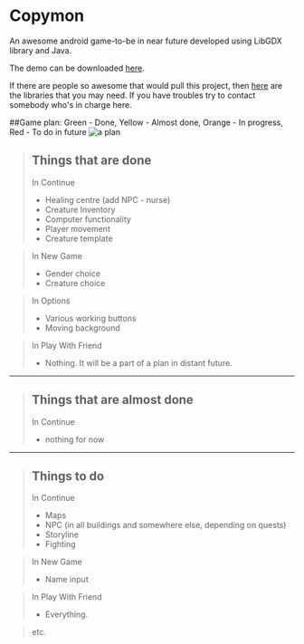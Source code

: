 # Copymon
An awesome android game-to-be in near future developed using LibGDX library and Java.

The demo can be downloaded [here](https://drive.google.com/file/d/0B65kpqnvXRSiQkdtSkMzbWZUUFU/view?usp=sharing).

If there are people so awesome that would pull this project, then [here](https://drive.google.com/file/d/0B65kpqnvXRSiVmZjaHJzVExtNjQ/view?usp=sharing) are the libraries that you may need. If you have troubles try to contact somebody who's in charge here.

##Game plan:
Green - Done, Yellow - Almost done, Orange - In progress, Red - To do in future
![a plan](http://s13.postimg.org/eu8cxxa3r/copyyy_New_Page_3.png)



> Things that are done
> --------------------  
> In Continue
> * Healing centre (add NPC - nurse)
> * Creature Inventory
> * Computer functionality
> * Player movement
> * Creature template

> In New Game
> * Gender choice
> * Creature choice

> In Options
> * Various working buttons
> * Moving background

> In Play With Friend
> * Nothing. It will be a part of a plan in distant future.
 
 ----------
 
> Things that are almost done
> --------------------  
> In Continue
> * nothing for now
 
 ----------

> Things to do
> --------------------  
> In Continue
> * Maps
> * NPC (in all buildings and somewhere else, depending on quests)
> * Storyline
> * Fighting

> In New Game
> * Name input

> In Play With Friend
> * Everything.

> etc.
